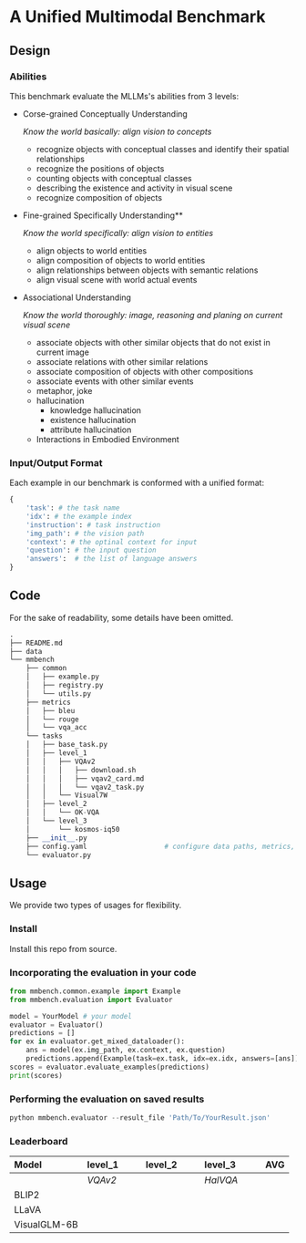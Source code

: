 # A Unified Multimodal Benchmark

## Design

### Abilities
This benchmark evaluate the MLLMs's abilities from 3 levels:

- Corse-grained Conceptually Understanding
    
    *Know the world basically: align vision to concepts*
    
    + recognize objects with conceptual classes and identify their spatial relationships
    + recognize the positions of objects
    + counting objects with conceptual classes
    + describing the existence and activity in visual scene
    + recognize composition of objects

- Fine-grained Specifically Understanding**
    
    *Know the world specifically: align vision to entities*
    
    + align objects to world entities
    + align composition of objects to world entities
    + align relationships between objects with semantic relations
    + align visual scene with world actual events

- Associational Understanding
    
    *Know the world thoroughly: image, reasoning and planing on current visual scene*
    
    + associate objects with other similar objects that do not exist in current image
    + associate relations with other similar relations
    + associate composition of objects with other compositions
    + associate events with other similar events
    - metaphor, joke
    + hallucination
        - knowledge hallucination
        - existence hallucination
        - attribute hallucination
    + Interactions in Embodied Environment

### Input/Output Format
Each example in our benchmark is conformed with a unified format:

```python
{
    'task': # the task name
    'idx': # the example index
    'instruction': # task instruction
    'img_path': # the vision path
    'context': # the optinal context for input
    'question': # the input question
    'answers':  # the list of language answers
}
```

## Code

For the sake of readability, some details have been omitted.

```python
.
├── README.md
├── data
└── mmbench
    ├── common
    │   ├── example.py
    │   ├── registry.py
    │   └── utils.py
    ├── metrics
    │   ├── bleu
    │   └── rouge
    │   └── vqa_acc
    └── tasks
    │   ├── base_task.py
    │   ├── level_1
    │   │   ├── VQAv2
    │   │   │   ├── download.sh
    │   │   │   ├── vqav2_card.md
    │   │   │   └── vqav2_task.py
    │   │   └── Visual7W
    │   ├── level_2
    │   │   └── OK-VQA
    │   └── level_3
    │       └── kosmos-iq50
    ├── __init__.py
    ├── config.yaml                   # configure data paths, metrics, evaluation tasks
    └── evaluator.py

```

## Usage

We provide two types of usages for flexibility.

### Install

Install this repo from source.

### Incorporating the evaluation in your code

```Python
from mmbench.common.example import Example
from mmbench.evaluation import Evaluator

model = YourModel # your model
evaluator = Evaluator()
predictions = []
for ex in evaluator.get_mixed_dataloader():
    ans = model(ex.img_path, ex.context, ex.question)
    predictions.append(Example(task=ex.task, idx=ex.idx, answers=[ans]))
scores = evaluator.evaluate_examples(predictions)
print(scores)
```

### Performing the evaluation on saved results

```Python
python mmbench.evaluator --result_file 'Path/To/YourResult.json'
```


### Leaderboard


| **Model**                        | **level_1** |           |          |  **level_2**|           |          | **level_3** |           |          |  **AVG**      |
|:-------------------------------- | :---------- | :---------|:---------| :---------- | :---------|:---------| :---------- | :---------|:---------| :------------ |
|                                  |   *VQAv2*   |           |          |             |           |          |  *HalVQA*   |           |          |               |
| BLIP2                            |             |           |          |             |           |          |             |           |          |               |
| LLaVA                            |             |           |          |             |           |          |             |           |          |               |
| VisualGLM-6B                     |             |           |          |             |           |          |             |           |          |               |